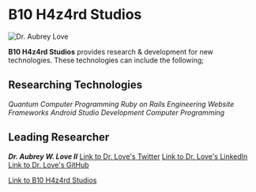 # B10 H4z4rd Studios
![Dr. Aubrey Love](https://pbs.twimg.com/media/Eo1da-YXEAQSoYT?format=jpg&name=small)

**B10 H4z4rd Studios** provides research & development for new technologies. These
technologies can include the following;

## Researching Technologies ##
_Quantum Computer Programming_
_Ruby on Rails Engineering_
_Website Frameworks_
_Android Studio Development_
_Computer Programming_

## Leading Researcher ##
_**Dr. Aubrey W. Love II**_
[Link to Dr. Love's Twitter](https://twitter.com/H4ck3rB10)
[Link to Dr. Love's LinkedIn](https://www.linkedin.com/in/dr-aubrey-love-ii-0051b1202/)
[Link to Dr. Love's GitHub](https://github.com/B10-H4ck3r)

[Link to B10 H4z4rd Studios](https://www.b10h4z4rd.com)
